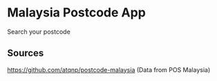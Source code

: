 # Malaysia Postcode App

Search your postcode

## Sources

https://github.com/atqnp/postcode-malaysia (Data from POS Malaysia)
